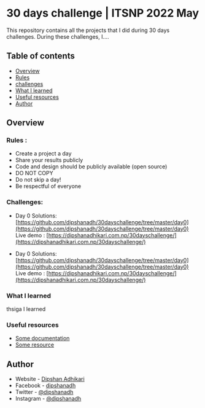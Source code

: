# 30 days challenge | ITSNP 2022 May

This repository contains all the projects that I did during 30 days challenges. During these challenges, I....

## Table of contents

-   [Overview](#overview)
-   [Rules](#rules)
-   [challenges](#challenges)
-   [What I learned](#what-i-learned)
-   [Useful resources](#useful-resources)
-   [Author](#author)

## Overview

### Rules :

-   Create a project a day
-   Share your results publicly
-   Code and design should be publicly available (open source)
-   DO NOT COPY
-   Do not skip a day!
-   Be respectful of everyone

### Challenges:

-   Day 0
    Solutions: [https://github.com/dipshanadh/30dayschallenge/tree/master/day0](https://github.com/dipshanadh/30dayschallenge/tree/master/day0)
    Live demo : [https://dipshanadhikari.com.np/30dayschallenge/](https://dipshanadhikari.com.np/30dayschallenge/)

-   Day 0
    Solutions: [https://github.com/dipshanadh/30dayschallenge/tree/master/day0](https://github.com/dipshanadh/30dayschallenge/tree/master/day0)
    Live demo : [https://dipshanadhikari.com.np/30dayschallenge/](https://dipshanadhikari.com.np/30dayschallenge/)

### What I learned

thsiga I learned

### Useful resources

-   [Some documentation](https://tailwindcss.com/docs/)
-   [Some resource](https://www.youtube.com/watch?v=dFgzHOX84xQ)

## Author

-   Website - [Dipshan Adhikari](https://www.dipshanadhikari.com.np)
-   Facebook - [dipshanadh](https://www.facebook.com/dipshnadh)
-   Twitter - [@dipshanadh](https://www.twitter.com/dipshanadh)
-   Instagram - [@dipshanadh](https://www.instagram.com/dipshanadh)
